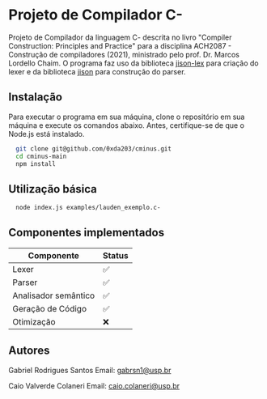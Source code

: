 # Projeto de Compilador C-

Projeto de Compilador da linguagem C- descrita no livro "Compiler Construction: Principles and Practice" para a disciplina ACH2087 - Construção de compiladores (2021), ministrado pelo prof. Dr. Marcos Lordello Chaim. O programa faz uso da biblioteca [jison-lex](https://github.com/zaach/jison-lex) para criação do lexer e da biblioteca [jison](https://github.com/lahmatiy/jison) para construção do parser.

## Instalação

Para executar o programa em sua máquina, clone o repositório em sua máquina e execute os comandos abaixo. Antes, certifique-se de que o Node.js está instalado.

```bash
  git clone git@github.com/0xda203/cminus.git
  cd cminus-main
  npm install
```

## Utilização básica

```bash
  node index.js examples/lauden_exemplo.c-
```

## Componentes implementados

| Componente           | Status |
| -------------------- | ------ |
| Lexer                | ✅     |
| Parser               | ✅     |
| Analisador semântico | ✅     |
| Geração de Código    | ✅     |
| Otimização           | ❌     |

## Autores

Gabriel Rodrigues Santos
Email: <gabrsn1@usp.br>

Caio Valverde Colaneri
Email: <caio.colaneri@usp.br>

